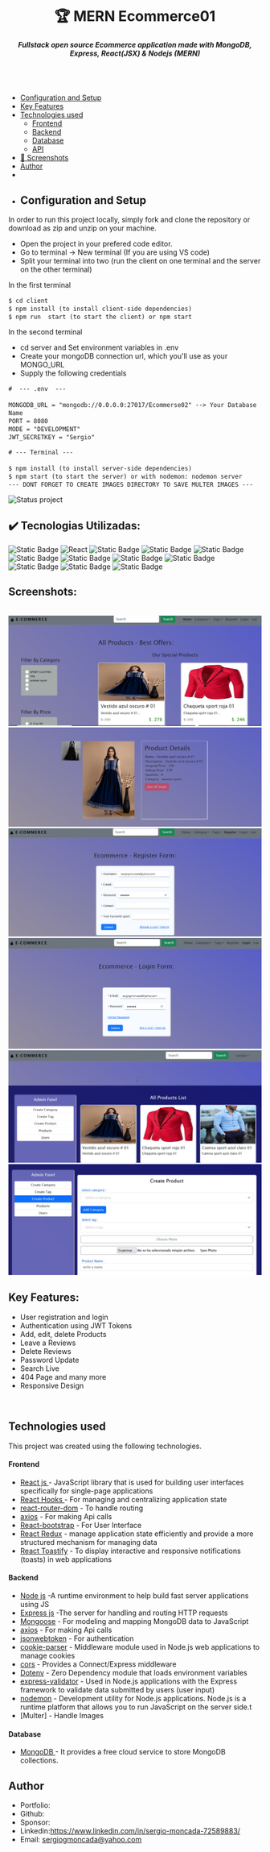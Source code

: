 <h1 align ="center" > 🏆 MERN Ecommerce01  </h1>
<h5  align ="center"> 
Fullstack open source Ecommerce application made with MongoDB, Express, React(JSX) & Nodejs (MERN) </h5>
<br>
<br>

  * [Configuration and Setup](#configuration-and-setup)
  * [Key Features](#key-features)
  * [Technologies used](#technologies-used)
      - [Frontend](#frontend)
      - [Backend](#backend)
      - [Database](#database)
      - [API](#api)
  * [📸 Screenshots](#screenshots)
  * [Author](#author)
  * <br>
  * ## Configuration and Setup

In order to run this project locally, simply fork and clone the repository or download as zip and unzip on your machine.

- Open the project in your prefered code editor.
- Go to terminal -> New terminal (If you are using VS code)
- Split your terminal into two (run the client on one terminal and the server on the other terminal)

In the first terminal

```
$ cd client
$ npm install (to install client-side dependencies)
$ npm run  start (to start the client) or npm start
```

In the second terminal

- cd server and Set environment variables in .env
- Create your mongoDB connection url, which you'll use as your MONGO_URL
- Supply the following credentials

```
#  --- .env  ---

MONGODB_URL = "mongodb://0.0.0.0:27017/Ecommerse02" --> Your Database Name
PORT = 8080
MODE = "DEVELOPMENT"
JWT_SECRETKEY = "Sergio"
```

```
# --- Terminal ---

$ npm install (to install server-side dependencies)
$ npm start (to start the server) or with nodemon: nodemon server
--- DONT FORGET TO CREATE IMAGES DIRECTORY TO SAVE MULTER IMAGES --- 
```
![Status project](https://img.shields.io/badge/STATUS-Finished-GREEN?style=for-the-badge)

## ✔️ Tecnologias Utilizadas:
![Static Badge](https://img.shields.io/badge/JavaScript-007ACC?style=for-the-badge&logo=javascript&logoColor=white)
![React](https://img.shields.io/badge/React-20232A?style=for-the-badge&logo=react&logoColor=61DAFB)
![Static Badge](https://img.shields.io/badge/Redux%20Toolkit-yellow?style=for-the-badge)
![Static Badge](https://img.shields.io/badge/axios-black?style=for-the-badge)
![Static Badge](https://img.shields.io/badge/React%20Bootstrap-lightblue?style=for-the-badge)
![Static Badge](https://img.shields.io/badge/redux%20persist-aqua?style=for-the-badge)
![Static Badge](https://img.shields.io/badge/mongoose-purple?style=for-the-badge)
![Static Badge](https://img.shields.io/badge/Express-navy?style=for-the-badge)
![Static Badge](https://img.shields.io/badge/multer-teal?style=for-the-badge)
![Static Badge](https://img.shields.io/badge/Nodejs%20-aqua?style=for-the-badge)
![Static Badge](https://img.shields.io/badge/cors-purple?style=for-the-badge)
![Static Badge](https://img.shields.io/badge/dotenv%20-yellow?style=for-the-badge)



##  Screenshots:
<br>
<img src="./projectimages/image01.jpg" alt="project screenshot01" />
<img src="./projectimages/image02.jpg" alt="project screenshot02" />
<img src="./projectimages/image03.jpg" alt="project screenshot03" />
<img src="./projectimages/image04.jpg" alt="project screenshot04" />
<img src="./projectimages/image05.jpg" alt="project screenshot05" />
<img src="./projectimages/image06.jpg" alt="project screenshot06" />

<br>

##  Key Features:

- User registration and login
- Authentication using JWT Tokens
- Add, edit, delete Products
 - Leave a Reviews
- Delete Reviews
- Password Update
- Search Live
- 404 Page and many more
- Responsive Design
<br/>

##  Technologies used

This project was created using the following technologies.

####  Frontend 

- [React js ](https://www.npmjs.com/package/react) - JavaScript library that is used for building user interfaces specifically for single-page applications
- [React Hooks  ](https://reactjs.org/docs/hooks-intro.html) - For managing and centralizing application state
- [react-router-dom](https://www.npmjs.com/package/react-router-dom) - To handle routing
- [axios](https://www.npmjs.com/package/axios) - For making Api calls
- [React-bootstrap](https://mui.com/) - For User Interface
- [React Redux](https://react-redux.js.org/) - manage application state efficiently and provide a more structured mechanism for managing data
- [React Toastify](https://www.npmjs.com/package/react-toastify) - To display interactive and responsive notifications (toasts) in web applications

####  Backend 

- [Node js](https://nodejs.org/en/) -A runtime environment to help build fast server applications using JS
- [Express js](https://www.npmjs.com/package/express) -The server for handling and routing HTTP requests
- [Mongoose](https://mongoosejs.com/) - For modeling and mapping MongoDB data to JavaScript
- [axios](https://www.npmjs.com/package/axios) - For making Api calls
- [jsonwebtoken](https://www.npmjs.com/package/jsonwebtoken) - For authentication
- [cookie-parser](https://www.npmjs.com/package/cookie-parser) - Middleware module used in Node.js web applications to manage cookies
- [cors](https://www.npmjs.com/package/cors) - Provides a Connect/Express middleware
- [Dotenv](https://www.npmjs.com/package/dotenv) - Zero Dependency module that loads environment variables
- [express-validator](https://www.npmjs.com/package/express-validator) - Used in Node.js applications with the Express framework to validate data submitted by users (user input)
- [nodemon](https://nodemon.io/) - Development utility for Node.js applications. Node.js is a runtime platform that allows you to run JavaScript on the server side.t
- [Multer] - Handle Images

####  Database 

 - [MongoDB ](https://www.mongodb.com/) - It provides a free cloud service to store MongoDB collections.

## Author
- Portfolio: 
- Github: 
- Sponsor: 
- Linkedin:https://www.linkedin.com/in/sergio-moncada-72589883/
- Email: [sergiogmoncada@yahoo.com](mailto:sergiogmoncada@yahoo.com)

